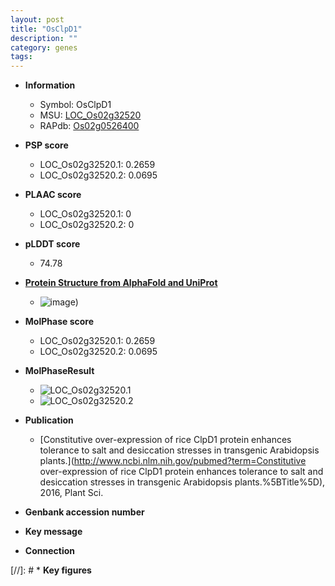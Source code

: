 ```yaml
---
layout: post
title: "OsClpD1"
description: ""
category: genes
tags: 
---
```


* **Information**  
    + Symbol: OsClpD1  
    + MSU: [LOC_Os02g32520](http://rice.plantbiology.msu.edu/cgi-bin/ORF_infopage.cgi?orf=LOC_Os02g32520)  
    + RAPdb: [Os02g0526400](http://rapdb.dna.affrc.go.jp/viewer/gbrowse_details/irgsp1?name=Os02g0526400)  

* **PSP score**  
    + LOC_Os02g32520.1: 0.2659 
    + LOC_Os02g32520.2: 0.0695 

* **PLAAC score**  
    + LOC_Os02g32520.1: 0 
    + LOC_Os02g32520.2: 0 

* **pLDDT score**
    + 74.78

* **[Protein Structure from AlphaFold and UniProt](https://www.uniprot.org/uniprotkb/Q6H795/entry#structure)**
    + ![image](https://ricepsp.github.io/images/Q6/AF-Q6H795-F1.png))

* **MolPhase score**
    + LOC_Os02g32520.1: 0.2659
    + LOC_Os02g32520.2: 0.0695

* **MolPhaseResult**
    + ![LOC_Os02g32520.1](https://ricepsp.github.io/pictures/LOC_Os02g/LOC_Os02g32520.1.png)
    + ![LOC_Os02g32520.2](https://ricepsp.github.io/pictures/LOC_Os02g/LOC_Os02g32520.2.png)

* **Publication**  
    + [Constitutive over-expression of rice ClpD1 protein enhances tolerance to salt and desiccation stresses in transgenic Arabidopsis plants.](http://www.ncbi.nlm.nih.gov/pubmed?term=Constitutive over-expression of rice ClpD1 protein enhances tolerance to salt and desiccation stresses in transgenic Arabidopsis plants.%5BTitle%5D), 2016, Plant Sci.

* **Genbank accession number**  

* **Key message**  

* **Connection**  

[//]: # * **Key figures**  


